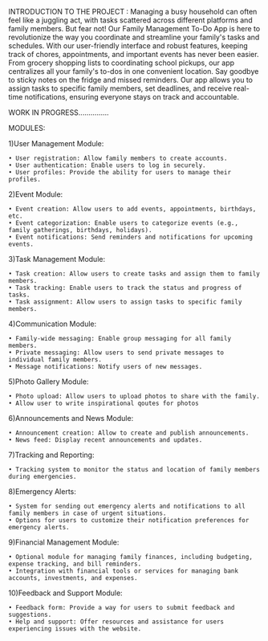 INTRODUCTION TO THE PROJECT :
	Managing a busy household can often feel like a juggling act, with tasks scattered across different platforms and family members. But fear not! Our Family Management To-Do App is here to revolutionize the way you coordinate and streamline your family's tasks and schedules.
	With our user-friendly interface and robust features, keeping track of chores, appointments, and important events has never been easier. From grocery shopping lists to coordinating school pickups, our app centralizes all your family's to-dos in one convenient location.
	Say goodbye to sticky notes on the fridge and missed reminders. Our app allows you to assign tasks to specific family members, set deadlines, and receive real-time notifications, ensuring everyone stays on track and accountable.

WORK IN PROGRESS...............


MODULES:

1)User Management Module:

    • User registration: Allow family members to create accounts.
    • User authentication: Enable users to log in securely.
    • User profiles: Provide the ability for users to manage their profiles.

2)Event Module:

    • Event creation: Allow users to add events, appointments, birthdays, etc.
    • Event categorization: Enable users to categorize events (e.g., family gatherings, birthdays, holidays).
    • Event notifications: Send reminders and notifications for upcoming events.

3)Task Management Module:

    • Task creation: Allow users to create tasks and assign them to family members.
    • Task tracking: Enable users to track the status and progress of tasks.
    • Task assignment: Allow users to assign tasks to specific family members.

4)Communication Module:

    • Family-wide messaging: Enable group messaging for all family members.
    • Private messaging: Allow users to send private messages to individual family members.
    • Message notifications: Notify users of new messages.

5)Photo Gallery Module:

    • Photo upload: Allow users to upload photos to share with the family.
    • Allow user to write inspirational qoutes for photos

6)Announcements and News Module:

    • Announcement creation: Allow to create and publish announcements.
    • News feed: Display recent announcements and updates.


7)Tracking and Reporting:

    • Tracking system to monitor the status and location of family members during emergencies.

8)Emergency Alerts:

    • System for sending out emergency alerts and notifications to all family members in case of urgent situations.
    • Options for users to customize their notification preferences for emergency alerts.

9)Financial Management Module:

    • Optional module for managing family finances, including budgeting, expense tracking, and bill reminders.
    • Integration with financial tools or services for managing bank accounts, investments, and expenses.
	
10)Feedback and Support Module:

    • Feedback form: Provide a way for users to submit feedback and suggestions.
    • Help and support: Offer resources and assistance for users experiencing issues with the website.
